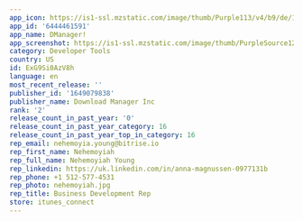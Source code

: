 ```yaml
---
app_icon: https://is1-ssl.mzstatic.com/image/thumb/Purple113/v4/b9/de/11/b9de11c3-c4af-97f0-e179-be9d05317566/AppIcon-1x_U007emarketing-0-7-0-85-220.png/1024x1024bb.png
app_id: '6444461591'
app_name: DManager!
app_screenshot: https://is1-ssl.mzstatic.com/image/thumb/PurpleSource122/v4/cc/5b/76/cc5b7645-0736-1e21-d341-4cdceedecae2/e8d32759-635f-4438-8bad-0c50577588cb_iphone1.jpg/1242x2688bb.png
category: Developer Tools
country: US
id: ExG9Si0AzV8h
language: en
most_recent_release: ''
publisher_id: '1649079838'
publisher_name: Download Manager Inc
rank: '2'
release_count_in_past_year: '0'
release_count_in_past_year_category: 16
release_count_in_past_year_top_in_category: 16
rep_email: nehemoyia.young@bitrise.io
rep_first_name: Nehemoyiah
rep_full_name: Nehemoyiah Young
rep_linkedin: https://uk.linkedin.com/in/anna-magnussen-0977131b
rep_phone: +1 512-577-4531
rep_photo: nehemoyiah.jpg
rep_title: Business Development Rep
store: itunes_connect
---
```

